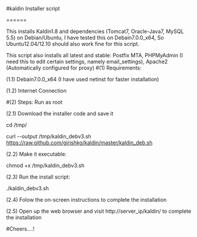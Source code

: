 #kaldin Installer script

======

This installs Kaldin1.8 and dependencies (Tomcat7, Oracle-Java7, MySQL 5.5) on Debian/Ubuntu, I have tested this on Debain7.0.0_x64, So Ubuntu12.04/12.10 should also work fine for this script.

This script also installs all latest and stable: Postfix MTA, PHPMyAdmin (I need this to edit certain settings, namely email_settings), Apache2 (Automatically configured for proxy)
#(1) Requirements:

(1.1) Debain7.0.0_x64 (I have used netinst for faster installation)

(1.2) Internet Connection

#(2) Steps: Run as root

(2.1) Download the installer code and save it

cd /tmp/

curl --output /tmp/kaldin_debv3.sh https://raw.github.com/girishkg/kaldin/master/kaldin_deb.sh

(2.2) Make it executable:

chmod +x /tmp/kaldin_debv3.sh

(2.3) Run the install script: 

./kaldin_debv3.sh

(2.4) Folow the on-screen instructions to complete the installation

(2.5) Open up the web browser and visit http://server_ip/kaldin/ to complete the installation

#Cheers....!
